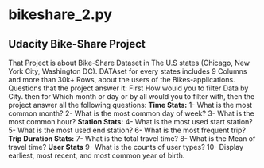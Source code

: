 # bikeshare_2.py
## Udacity Bike-Share Project
That Project is about Bike-Share Dataset in The U.S states (Chicago, New York City, Washington DC).
DATAset for every states includes 9 Columns and more than 30k+ Rows, about the users of the Bikes-applications.
Questions that the project answer it:
First How would you to filter Data by City.
then for Which month or day or by all would you to filter with, then the project answer all the following questions:
**Time Stats:**
1- What is the most common month?
2- What is the most common day of week?
3- What is the most common hour?
**Station Stats:**
4- What is the most used start station?
5- What is the most used end station?
6- What is the most frequent trip?
**Trip Duration Stats:**
7- What is the total travel time?
8- What is the Mean of travel time?
**User Stats**
9- What is the counts of user types?
10- Display earliest, most recent, and most common year of birth.
